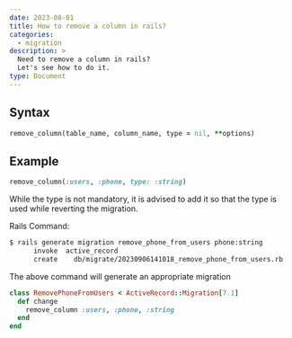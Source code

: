 ```yaml
---
date: 2023-08-01
title: How to remove a column in rails?
categories:
  - migration
description: >
  Need to remove a column in rails?
  Let's see how to do it.
type: Document
---
```


## Syntax

```ruby
remove_column(table_name, column_name, type = nil, **options)
```

## Example

```ruby
remove_column(:users, :phone, type: :string)
```

While the type is not mandatory,
it is advised to add it so that the type is used while reverting the migration.

Rails Command:

```bash
$ rails generate migration remove_phone_from_users phone:string
      invoke  active_record
      create    db/migrate/20230906141018_remove_phone_from_users.rb
```

The above command will generate an appropriate migration

```ruby
class RemovePhoneFromUsers < ActiveRecord::Migration[7.1]
  def change
    remove_column :users, :phone, :string
  end
end
```
